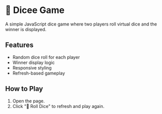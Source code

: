 # 🎲 Dicee Game

A simple JavaScript dice game where two players roll virtual dice and the winner is displayed.

## Features
- Random dice roll for each player
- Winner display logic
- Responsive styling
- Refresh-based gameplay

## How to Play
1. Open the page.
2. Click "🎲 Roll Dice" to refresh and play again.
